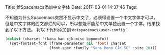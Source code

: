 Title: 给Spacemacs添加中文字体
Date: 2017-03-01 14:37:46
Tags:


不知道为什么Spacemacs突然不显示中文了，必须得设置一个中文字体才可以，但是中文字体的西文都烂的可以，所以想能不能给中文单独设置一个字体，结果找到了以下方法。
将以下代码添加到 `dotspacemacs/user-config`：

``` lisp
(dolist (charset '(kana han cjk-misc bopomofo))
  (set-fontset-font (frame-parameter nil 'font) charset
                    (font-spec :family "Sans Mono CJK SC" :size 20)))
```
